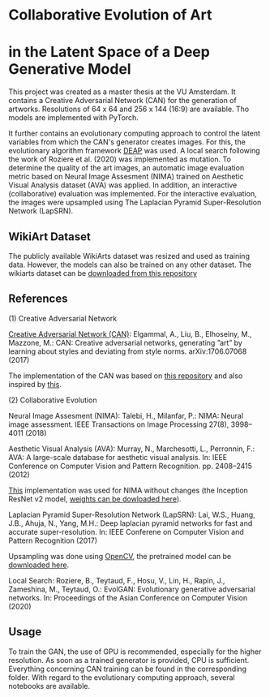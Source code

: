 # Collaborative Evolution of Art 
# in the Latent Space of a Deep Generative Model

This project was created as a master thesis at the VU Amsterdam. It contains a Creative Adversarial Network (CAN) for the generation of artworks. Resolutions of 64 x 64 and 256 x 144 (16:9) are available. Tho models are implemented with PyTorch.

It further contains an evolutionary computing approach to control the latent variables from which the CAN's generator creates images. For this, the evolutionary algorithm framework [DEAP](https://github.com/deap/deap) was used. A local search following the work of Roziere et al. (2020) was implemented as mutation. To determine the quality of the art images, an automatic image evaluation metric based on Neural Image Assesment (NIMA) trained on Aesthetic Visual Analysis dataset (AVA) was applied. In addition, an interactive (collaborative) evaluation was implemented. For the interactive evaluation, the images were upsampled using The Laplacian Pyramid Super-Resolution Network (LapSRN).

## WikiArt Dataset

The publicly available WikiArts dataset was resized and used as training data. However, the models can also be trained on any other dataset.
The wikiarts dataset can be [downloaded from this repository](https://github.com/cs-chan/ArtGAN/tree/master/WikiArt%20Dataset)

## References

(1) Creative Adversarial Network

[Creative Adversarial Network (CAN)](https://arxiv.org/pdf/1706.07068.pdf): Elgammal, A., Liu, B., Elhoseiny, M., Mazzone, M.: CAN: Creative adversarial networks, generating ”art” by learning about styles and deviating from style norms. arXiv:1706.07068 (2017)

The implementation of the CAN was based on [this repository](https://github.com/otepencelik/GAN-Artwork-Generation) and also inspired by [this](https://github.com/IliaZenkov/DCGAN-Rectangular-GANHacks2/tree/main). 

(2) Collaborative Evolution

Neural Image Assesment (NIMA): Talebi, H., Milanfar, P.: NIMA: Neural image assessment. IEEE Transactions on Image Processing 27(8), 3998–4011 (2018)

Aesthetic Visual Analysis (AVA): Murray, N., Marchesotti, L., Perronnin, F.: AVA: A large-scale database for aesthetic visual analysis. In: IEEE Conference on Computer Vision and Pattern Recognition. pp. 2408–2415 (2012)

[This](https://github.com/titu1994/neural-image-assessment) implementation was used for NIMA without changes (the Inception ResNet v2 model, [weights can be dowloaded here](https://github.com/titu1994/neural-image-assessment/releases/tag/v0.5)).

Laplacian Pyramid Super-Resolution Network (LapSRN): Lai, W.S., Huang, J.B., Ahuja, N., Yang, M.H.: Deep laplacian pyramid networks for fast and accurate super-resolution. In: IEEE Conferene on Computer Vision and Pattern Recognition (2017)

Upsampling was done using [OpenCV](https://github.com/opencv/opencv_contrib/tree/master/modules/dnn_superres), the pretrained model can be [downloaded here](https://github.com/fannymonori/TF-LAPSRN).

Local Search: Roziere, B., Teytaud, F., Hosu, V., Lin, H., Rapin, J., Zameshina, M., Teytaud, O.: EvolGAN: Evolutionary generative adversarial networks. In: Proceedings of the Asian Conference on Computer Vision (2020)

## Usage

To train the GAN, the use of GPU is recommended, especially for the higher resolution. As soon as a trained generator is provided, CPU is sufficient.
Everything concerning CAN training can be found in the corresponding folder. With regard to the evolutionary computing approach, several notebooks are available. 
